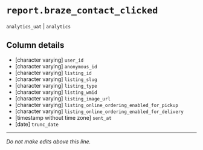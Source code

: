 # `report.braze_contact_clicked`
`analytics_uat` | `analytics`

## Column details
* [character varying] `user_id`
* [character varying] `anonymous_id`
* [character varying] `listing_id`
* [character varying] `listing_slug`
* [character varying] `listing_type`
* [character varying] `listing_wmid`
* [character varying] `listing_image_url`
* [character varying] `listing_online_ordering_enabled_for_pickup`
* [character varying] `listing_online_ordering_enabled_for_delivery`
* [timestamp without time zone] `sent_at`
* [date]      `trunc_date`

-------------------------------------------------------------------------------
*Do not make edits above this line.*
